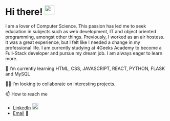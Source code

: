 <h1>Hi there! <img src="https://raw.githubusercontent.com/MartinHeinz/MartinHeinz/master/wave.gif" width="30px"> </h1>

I am a lover of Computer Science. This passion has led me to seek education in subjects such as web development, IT and object oriented programming, amongst other things. 
Previously, I worked as an air hostess. It was a great experience, but I felt like I needed a change in my professional life. 
I am currently studying at 4Geeks Academy to become a Full-Stack developer and pursue my dream job. I am always eager to learn more. 

 🌱 I’m currently learning HTML, CSS, JAVASCRIPT, REACT, PYTHON, FLASK and MySQL
 
 👭🏽 I’m looking to collaborate on interesting projects.
 
 📫 How to reach me
  - [LinkedIn](https://www.linkedin.com/in/rafaelagcalves) <img alt="LinkedIn" width="20px" src="https://www.flaticon.com/svg/static/icons/svg/174/174857.svg" />
  - [Email](rafaelagcalves@gmail.com) 📧


